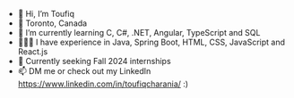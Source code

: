 - 👋 Hi, I’m Toufiq
- 📍 Toronto, Canada
- 🌱 I’m currently learning C, C#, .NET, Angular, TypeScript and SQL
- 👨🏽‍💻 I have experience in Java, Spring Boot, HTML, CSS, JavaScript and React.js
- 👀 Currently seeking Fall 2024 internships
- 📫 DM me or check out my LinkedIn https://www.linkedin.com/in/toufiqcharania/    :)

<!---
fixture121/fixture121 is a ✨ special ✨ repository because its `README.md` (this file) appears on your GitHub profile.
You can click the Preview link to take a look at your changes.
--->
